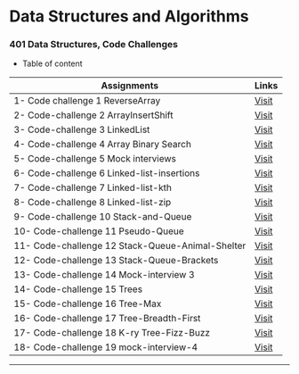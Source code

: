 # Data Structures and Algorithms

### 401 Data Structures, Code Challenges

- Table of content

| Assignments        | Links           |
|    ---             |      ---        |
|1- Code challenge 1 ReverseArray   |      [Visit](https://github.com/Haznto/data-structures-and-algorithms/blob/main/javascript/code-challenge-1-array-reverse/README.md)     |
|2- Code-challenge 2 ArrayInsertShift   |      [Visit](https://github.com/Haznto/data-structures-and-algorithms/blob/main/javascript/code-challenge-2-array-insert-shift/README.md)     |
|3- Code-challenge 3 LinkedList   |      [Visit](https://github.com/Haznto/data-structures-and-algorithms/blob/main/javascript/code-challenge-3-linked-list/README.md)     |
|4- Code-challenge 4 Array Binary Search   |      [Visit](https://github.com/Haznto/data-structures-and-algorithms/blob/main/javascript/code-challenge-4-array-binary-search/README.md)     |
|5- Code-challenge 5 Mock interviews   |      [Visit](https://github.com/Haznto/data-structures-and-algorithms/blob/main/javascript/code-challenge-5-mock-interviews/README.md)     |
|6- Code-challenge 6 Linked-list-insertions   |      [Visit](https://github.com/Haznto/data-structures-and-algorithms/blob/main/javascript/code-challenge-6-linked-list-insertions/README.md)     |
|7- Code-challenge 7 Linked-list-kth   |      [Visit](https://github.com/Haznto/data-structures-and-algorithms/blob/main/javascript/code-challenge-7-linked-list-kth/README.md)     |
|8- Code-challenge 8 Linked-list-zip   |      [Visit](https://github.com/Haznto/data-structures-and-algorithms/blob/main/javascript/code-challenge-8-linked-list-zip/README.md)     |
|9- Code-challenge 10 Stack-and-Queue   |      [Visit](https://github.com/Haznto/data-structures-and-algorithms/blob/main/javascript/code-challenge-10-stack-and-queue/README.md)     |
|10- Code-challenge 11 Pseudo-Queue   |      [Visit](https://github.com/Haznto/data-structures-and-algorithms/blob/main/javascript/code-challenge-11-stack-queue-pseudo/README.md)     |
|11- Code-challenge 12 Stack-Queue-Animal-Shelter   |      [Visit](https://github.com/Haznto/data-structures-and-algorithms/blob/main/javascript/code-challenge-12-stack-queue-animal-shelter/README.md)     |
|12- Code-challenge 13 Stack-Queue-Brackets   |      [Visit](https://github.com/Haznto/data-structures-and-algorithms/blob/main/javascript/code-challenge-13-stack-queue-brackets/README.md)     |
|13- Code-challenge 14 Mock-interview 3   |      [Visit](https://github.com/Haznto/data-structures-and-algorithms/blob/main/javascript/code-challenge-14-mock-interview3/README.md)     |
|14- Code-challenge 15 Trees   |      [Visit](https://github.com/Haznto/data-structures-and-algorithms/blob/main/javascript/code-challenge-15-trees/README.md)     |
|15- Code-challenge 16 Tree-Max   |      [Visit](https://github.com/Haznto/data-structures-and-algorithms/blob/main/javascript/code-challenge-16-tree-max/README.md)     |
|16- Code-challenge 17 Tree-Breadth-First   |      [Visit](https://github.com/Haznto/data-structures-and-algorithms/blob/main/javascript/code-challenge-17-tree-breadth-first/README.md)     |
|17- Code-challenge 18 K-ry Tree-Fizz-Buzz   |      [Visit](https://github.com/Haznto/data-structures-and-algorithms/blob/main/javascript/code-challenge-18-tree-fizz-buzz/README.md)     |
|18- Code-challenge 19 mock-interview-4   |      [Visit](https://github.com/Haznto/data-structures-and-algorithms/blob/main/javascript/code-challenge-19-mock-interview-4/README.md)     |

___
